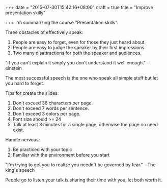 +++
date = "2015-07-30T15:42:16+08:00"
draft = true
title = "Improve presentation skills"

+++
I'm summarizing the course "Presentation skills".

Three obstacles of effectively speak:

1. People are easy to forget, even for those they just heard about.
2. People are easy to judge the speaker by their first impressions
3. Two many disattractions for both the speaker and audiences.

"if you can't explain it simply you don't understand it well enough." - einstein

<!--more-->

The most successful speech is the one who speak all simple stuff but let you hard to forget.

Tips for create the slides:

1. Don't exceed 36 characters per page.
2. Don't exceed 7 words per sentence.
3. Don't exceed 3 colors per page.
4. Font size should >= 24
5. Talk at least 3 minutes for a single page, otherwise the page no need exist.

Handle nervous:

1. Be practiced with your topic
2. Familiar with the environment before you start

"I'm trying to get you to realize you needn't be governed by fear." - The king's speech

People go to listen your talk is sharing their time with you, let both worth it.
